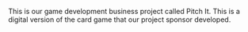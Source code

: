 This is our game development business project called Pitch It. This is a digital version of the card game that our project sponsor developed. 
